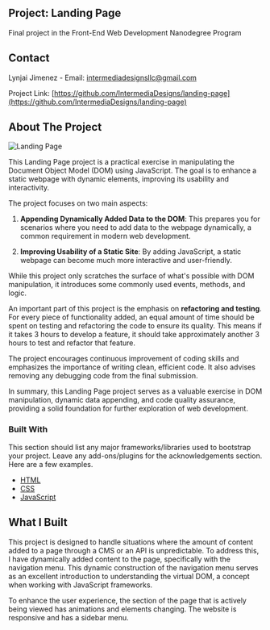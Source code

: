 ## Project: Landing Page

Final project in the Front-End Web Development Nanodegree Program

## Contact

Lynjai Jimenez -
Email: intermediadesignsllc@gmail.com

Project Link: [https://github.com/IntermediaDesigns/landing-page](https://github.com/IntermediaDesigns/landing-page)

## About The Project

![Landing Page](https://i.ibb.co/ph1HxJQ/Screenshot-2024-06-30-000816.png)

This Landing Page project is a practical exercise in manipulating the Document Object Model (DOM) using JavaScript. The goal is to enhance a static webpage with dynamic elements, improving its usability and interactivity.

The project focuses on two main aspects:

1. **Appending Dynamically Added Data to the DOM**: This prepares you for scenarios where you need to add data to the webpage dynamically, a common requirement in modern web development.

2. **Improving Usability of a Static Site**: By adding JavaScript, a static webpage can become much more interactive and user-friendly.

While this project only scratches the surface of what's possible with DOM manipulation, it introduces some commonly used events, methods, and logic.

An important part of this project is the emphasis on **refactoring and testing**. For every piece of functionality added, an equal amount of time should be spent on testing and refactoring the code to ensure its quality. This means if it takes 3 hours to develop a feature, it should take approximately another 3 hours to test and refactor that feature.

The project encourages continuous improvement of coding skills and emphasizes the importance of writing clean, efficient code. It also advises removing any debugging code from the final submission.

In summary, this Landing Page project serves as a valuable exercise in DOM manipulation, dynamic data appending, and code quality assurance, providing a solid foundation for further exploration of web development.

 ### Built With

This section should list any major frameworks/libraries used to bootstrap your project. Leave any add-ons/plugins for the acknowledgements section. Here are a few examples.

- [HTML](https://www.w3schools.com/html/)
- [CSS](https://www.w3schools.com/css/)
- [JavaScript](https://www.w3schools.com/js/)

 ## What I Built

This project is designed to handle situations where the amount of content added to a page through a CMS or an API is unpredictable. To address this, I have dynamically added content to the page, specifically with the navigation menu. This dynamic construction of the navigation menu serves as an excellent introduction to understanding the virtual DOM, a concept when working with JavaScript frameworks.

To enhance the user experience, the section of the page that is actively being viewed has animations and elements changing.  The website is responsive and has a sidebar menu.  
